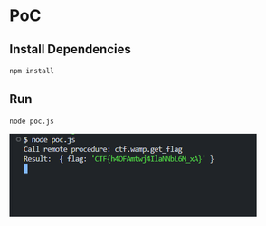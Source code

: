 # PoC

## Install Dependencies

```bash
npm install
```

## Run

```bash
node poc.js
```

![PoC](poc.png)
